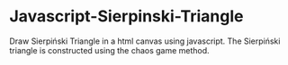# Javascript-Sierpinski-Triangle
Draw Sierpiński Triangle in a html canvas using javascript. The Sierpiński triangle is constructed using the chaos game method.
